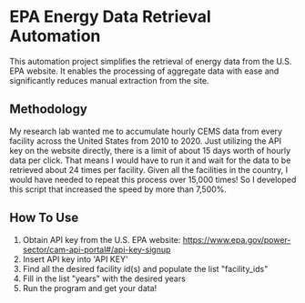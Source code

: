# EPA Energy Data Retrieval Automation
This automation project simplifies the retrieval of energy data from the U.S. EPA website. It enables the processing of aggregate data with ease and significantly reduces manual extraction from the site.


## Methodology 
My research lab wanted me to accumulate hourly CEMS data from every facility across the United States from 2010 to 2020. Just utilizing the API key on the website directly, there is a limit of about 15 days worth of hourly data per click. That means I would have to run it and wait for the data to be retrieved about 24 times per facility. Given all the facilities in the country, I would have needed to repeat this process over 15,000 times! So I developed this script that increased the speed by more than 7,500%. 


## How To Use
1. Obtain API key from the U.S. EPA website: https://www.epa.gov/power-sector/cam-api-portal#/api-key-signup
2. Insert API key into 'API KEY'
3. Find all the desired facility id(s) and populate the list "facility_ids"
4. Fill in the list "years" with the desired years
5. Run the program and get your data!
